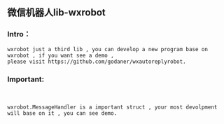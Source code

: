 ## 微信机器人lib-wxrobot

### Intro：

```
wxrobot just a third lib , you can develop a new program base on wxrobot , if you want see a demo , 
please visit https://github.com/godaner/wxautoreplyrobot.
```

### Important:

​	

```
wxrobot.MessageHandler is a important struct , your most devolpment will base on it , you can see demo.
```

